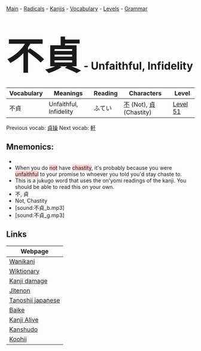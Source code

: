 <style> bigfont {font-size: 100px}</style>
[Main](../README.md) -
[Radicals](../radicals.md) -
[Kanjis](../kanjis.md) -
[Vocabulary](../vocabulary.md) -
[Levels](../levels.md) -
[Grammar](../grammar.md)
# <bigfont> 不貞</bigfont> - Unfaithful, Infidelity 

| Vocabulary | Meanings | Reading | Characters | Level |
| --- | --- | --- | --- | --- |
| 不貞 | Unfaithful, Infidelity | ふてい |  [不](../kanjis/不.md) (Not), [貞](../kanjis/貞.md) (Chastity) | [Level 51](../levels/wk_level51.md) |

Previous vocab: [貞操](貞操.md) Next vocab: [軒](軒.md) 

## Mnemonics:

* 
* When you do <span style="background-color:#ffcccb"> not</span> have <span style="background-color:#ffcccb"> chastity</span>, it's probably because you were <span style="background-color:#ffcccb"> unfaithful</span> to your promise to whoever you told you'd stay chaste to.
* This is a jukugo word that uses the on'yomi readings of the kanji. You should be able to read this on your own.
* 不, 貞
* Not, Chastity
* [sound:不貞_b.mp3]
* [sound:不貞_g.mp3]


## Links 

| Webpage |
| --- |
| [Wanikani          ](https://www.wanikani.com/kanji/不貞) |
| [Wiktionary        ](https://en.wiktionary.org/wiki/不貞) |
| [Kanji damage      ](http://www.kanjidamage.com/kanji/search?utf8=✓&q=不貞) |
| [Jitenon           ](https://jitenon.com/kanji/不貞) |
| [Tanoshii japanese ](https://www.tanoshiijapanese.com/dictionary/kanji.cfm?k=不貞) |
| [Baike             ](https://baike.baidu.com/item/不貞) |
| [Kanji Alive       ](https://app.kanjialive.com/不貞) |
| [Kanshudo          ](https://www.kanshudo.com/searchmn?q=不貞) |
| [Koohii            ](https://kanji.koohii.com/study/kanji/不貞) |
